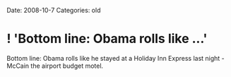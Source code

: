 Date: 2008-10-7
Categories: old

# ! 'Bottom line: Obama rolls like ...'

Bottom line: Obama rolls like he stayed at a Holiday Inn Express last night - McCain the airport budget motel.

